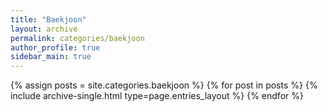 ```yaml
---
title: "Baekjoon"
layout: archive
permalink: categories/baekjoon
author_profile: true
sidebar_main: true
---
```



{% assign posts = site.categories.baekjoon %}
{% for post in posts %} {% include archive-single.html type=page.entries_layout %} {% endfor %}